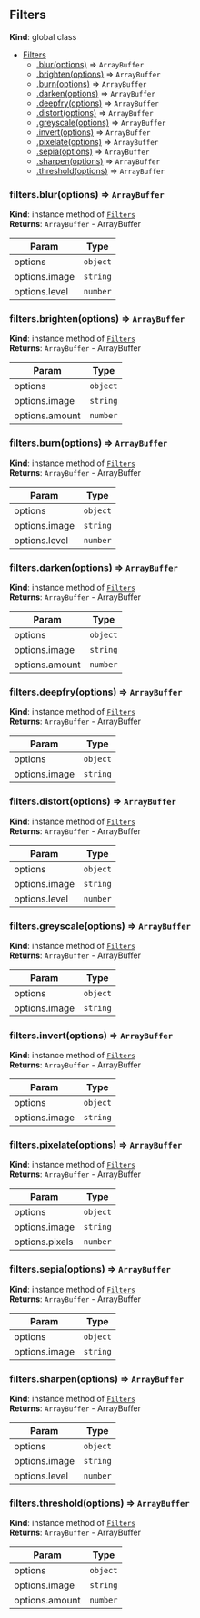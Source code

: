 <a name="Filters"></a>

## Filters

**Kind**: global class

- [Filters](#Filters)
  - [.blur(options)](#Filters+blur) ⇒ <code>ArrayBuffer</code>
  - [.brighten(options)](#Filters+brighten) ⇒ <code>ArrayBuffer</code>
  - [.burn(options)](#Filters+burn) ⇒ <code>ArrayBuffer</code>
  - [.darken(options)](#Filters+darken) ⇒ <code>ArrayBuffer</code>
  - [.deepfry(options)](#Filters+deepfry) ⇒ <code>ArrayBuffer</code>
  - [.distort(options)](#Filters+distort) ⇒ <code>ArrayBuffer</code>
  - [.greyscale(options)](#Filters+greyscale) ⇒ <code>ArrayBuffer</code>
  - [.invert(options)](#Filters+invert) ⇒ <code>ArrayBuffer</code>
  - [.pixelate(options)](#Filters+pixelate) ⇒ <code>ArrayBuffer</code>
  - [.sepia(options)](#Filters+sepia) ⇒ <code>ArrayBuffer</code>
  - [.sharpen(options)](#Filters+sharpen) ⇒ <code>ArrayBuffer</code>
  - [.threshold(options)](#Filters+threshold) ⇒ <code>ArrayBuffer</code>

<a name="Filters+blur"></a>

### filters.blur(options) ⇒ <code>ArrayBuffer</code>

**Kind**: instance method of [<code>Filters</code>](#Filters)  
**Returns**: <code>ArrayBuffer</code> - ArrayBuffer

| Param         | Type                |
| ------------- | ------------------- |
| options       | <code>object</code> |
| options.image | <code>string</code> |
| options.level | <code>number</code> |

<a name="Filters+brighten"></a>

### filters.brighten(options) ⇒ <code>ArrayBuffer</code>

**Kind**: instance method of [<code>Filters</code>](#Filters)  
**Returns**: <code>ArrayBuffer</code> - ArrayBuffer

| Param          | Type                |
| -------------- | ------------------- |
| options        | <code>object</code> |
| options.image  | <code>string</code> |
| options.amount | <code>number</code> |

<a name="Filters+burn"></a>

### filters.burn(options) ⇒ <code>ArrayBuffer</code>

**Kind**: instance method of [<code>Filters</code>](#Filters)  
**Returns**: <code>ArrayBuffer</code> - ArrayBuffer

| Param         | Type                |
| ------------- | ------------------- |
| options       | <code>object</code> |
| options.image | <code>string</code> |
| options.level | <code>number</code> |

<a name="Filters+darken"></a>

### filters.darken(options) ⇒ <code>ArrayBuffer</code>

**Kind**: instance method of [<code>Filters</code>](#Filters)  
**Returns**: <code>ArrayBuffer</code> - ArrayBuffer

| Param          | Type                |
| -------------- | ------------------- |
| options        | <code>object</code> |
| options.image  | <code>string</code> |
| options.amount | <code>number</code> |

<a name="Filters+deepfry"></a>

### filters.deepfry(options) ⇒ <code>ArrayBuffer</code>

**Kind**: instance method of [<code>Filters</code>](#Filters)  
**Returns**: <code>ArrayBuffer</code> - ArrayBuffer

| Param         | Type                |
| ------------- | ------------------- |
| options       | <code>object</code> |
| options.image | <code>string</code> |

<a name="Filters+distort"></a>

### filters.distort(options) ⇒ <code>ArrayBuffer</code>

**Kind**: instance method of [<code>Filters</code>](#Filters)  
**Returns**: <code>ArrayBuffer</code> - ArrayBuffer

| Param         | Type                |
| ------------- | ------------------- |
| options       | <code>object</code> |
| options.image | <code>string</code> |
| options.level | <code>number</code> |

<a name="Filters+greyscale"></a>

### filters.greyscale(options) ⇒ <code>ArrayBuffer</code>

**Kind**: instance method of [<code>Filters</code>](#Filters)  
**Returns**: <code>ArrayBuffer</code> - ArrayBuffer

| Param         | Type                |
| ------------- | ------------------- |
| options       | <code>object</code> |
| options.image | <code>string</code> |

<a name="Filters+invert"></a>

### filters.invert(options) ⇒ <code>ArrayBuffer</code>

**Kind**: instance method of [<code>Filters</code>](#Filters)  
**Returns**: <code>ArrayBuffer</code> - ArrayBuffer

| Param         | Type                |
| ------------- | ------------------- |
| options       | <code>object</code> |
| options.image | <code>string</code> |

<a name="Filters+pixelate"></a>

### filters.pixelate(options) ⇒ <code>ArrayBuffer</code>

**Kind**: instance method of [<code>Filters</code>](#Filters)  
**Returns**: <code>ArrayBuffer</code> - ArrayBuffer

| Param          | Type                |
| -------------- | ------------------- |
| options        | <code>object</code> |
| options.image  | <code>string</code> |
| options.pixels | <code>number</code> |

<a name="Filters+sepia"></a>

### filters.sepia(options) ⇒ <code>ArrayBuffer</code>

**Kind**: instance method of [<code>Filters</code>](#Filters)  
**Returns**: <code>ArrayBuffer</code> - ArrayBuffer

| Param         | Type                |
| ------------- | ------------------- |
| options       | <code>object</code> |
| options.image | <code>string</code> |

<a name="Filters+sharpen"></a>

### filters.sharpen(options) ⇒ <code>ArrayBuffer</code>

**Kind**: instance method of [<code>Filters</code>](#Filters)  
**Returns**: <code>ArrayBuffer</code> - ArrayBuffer

| Param         | Type                |
| ------------- | ------------------- |
| options       | <code>object</code> |
| options.image | <code>string</code> |
| options.level | <code>number</code> |

<a name="Filters+threshold"></a>

### filters.threshold(options) ⇒ <code>ArrayBuffer</code>

**Kind**: instance method of [<code>Filters</code>](#Filters)  
**Returns**: <code>ArrayBuffer</code> - ArrayBuffer

| Param          | Type                |
| -------------- | ------------------- |
| options        | <code>object</code> |
| options.image  | <code>string</code> |
| options.amount | <code>number</code> |
